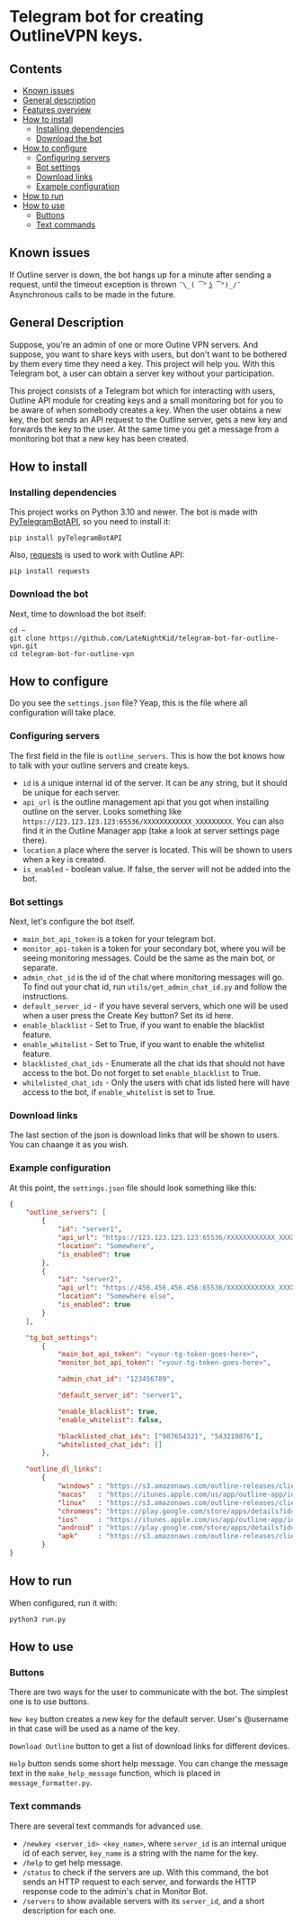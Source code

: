 # Telegram bot for creating OutlineVPN keys.

## Contents

-   [Known issues](#known-issues)
-   [General description](#general-description)
-   [Features overview](#features-overview)
-   [How to install](#how-to-install)
    -   [Installing dependencies](#installing-dependencies)
    -   [Download the bot](#download-the-bot)
-   [How to configure](#how-to-configure)
    -   [Configuring servers](#configuring-servers)
    -   [Bot settings](#bot-settings)
    -   [Download links](#download-links)
    -   [Example configuration](#example-configuration)
-   [How to run](#how-to-run)
-   [How to use](#how-to-use)
    -   [Buttons](#buttons)
    -   [Text commands](#text-commands)


## Known issues

If Outline server is down, the bot hangs up for a minute after sending a request, until the timeout exception is thrown ``¯\_( ͡° ͜ʖ ͡°)_/¯`` Asynchronous calls to be made in the future.

## General Description

Suppose, you're an admin of one or more Outine VPN servers. And suppose, you want to share keys with users, but don't want to be bothered by them every time they need a key.
This project will help you. With this Telegram bot, a user can obtain a server key without your participation.

This project consists of a Telegram bot which for interacting with users, Outline API module for creating keys and a small monitoring bot for you to be aware of when somebody creates a key. When the user obtains a new key, the bot sends an API request to the Outline server, gets a new key and forwards the key to the user. At the same time you get a message from a monitoring bot that a new key has been created.

## How to install

### Installing dependencies

This project works on Python 3.10 and newer.
The bot is made with [PyTelegramBotAPI](https://github.com/eternnoir/pyTelegramBotAPI), so you need to install it:

```
pip install pyTelegramBotAPI
```

Also, [requests](https://pypi.org/project/requests/) is used to work with Outline API:

```
pip install requests
```

### Download the bot

Next, time to download the bot itself:

```
cd ~
git clone https://github.com/LateNightKid/telegram-bot-for-outline-vpn.git 
cd telegram-bot-for-outline-vpn
```

## How to configure

Do you see the `settings.json` file? Yeap, this is the file where all configuration will take place.

### Configuring servers

The first field in the file is `outline_servers`. This is how the bot knows how to talk with your outline servers and create keys.

- `id` is a unique internal id of the server. It can be any string, but it should be unique for each server. 
- `api_url` is the outline management api that you got when installing outline on the server. Looks something like `https://123.123.123.123:65536/XXXXXXXXXXXX_XXXXXXXXX`. You can also find it in the Outline Manager app (take a look at server settings page there).
- `location` a place where the server is located. This will be shown to users when a key is created.
- `is_enabled` - boolean value. If false, the server will not be added into the bot.

### Bot settings

Next, let's configure the bot itself.

- `main_bot_api_token` is a token for your telegram bot.
- `monitor_api-token` is a token for your secondary bot, where you will be seeing monitoring messages.
Could be the same as the main bot, or separate.
- `admin_chat_id` is the id of the chat where monitoring messages will go. To find out your chat id, run `utils/get_admin_chat_id.py` and follow the instructions.
- `default_server_id` - if you have several servers, which one will be used when a user press the Create Key button? Set its id here.
- `enable_blacklist` - Set to True, if you want to enable the blacklist feature.
- `enable_whitelist` - Set to True, if you want to enable the whitelist feature.
- `blacklisted_chat_ids` - Enumerate all the chat ids that should not have access to the bot. Do not forget to set `enable_blacklist` to True.
- `whilelisted_chat_ids` - Only the users with chat ids listed here will have access to the bot, if `enable_whitelist` is set to True.

### Download links

The last section of the json is download links  that will be shown to users. You can chaange it as you wish.

### Example configuration

At this point, the `settings.json` file should look something like this:

```json
{
    "outline_servers": [
        {
            "id": "server1",
            "api_url": "https://123.123.123.123:65536/XXXXXXXXXXXX_XXXXXXXXX",
            "location": "Somewhere",
            "is_enabled": true
        },
        {
            "id": "server2",
            "api_url": "https://456.456.456.456:65536/XXXXXXXXXXXX_XXXXXXXXX",
            "location": "Somewhere else",
            "is_enabled": true
        }
    ],

    "tg_bot_settings": 
        {
            "main_bot_api_token": "<your-tg-token-goes-here>",
            "monitor_bot_api_token": "<your-tg-token-goes-here>",

            "admin_chat_id": "123456789",

            "default_server_id": "server1",

            "enable_blacklist": true,
            "enable_whitelist": false,

            "blacklisted_chat_ids": ["987654321", "543219876"],
            "whitelisted_chat_ids": []
        },

    "outline_dl_links":
        {
            "windows" : "https://s3.amazonaws.com/outline-releases/client/windows/stable/Outline-Client.exe",
            "macos"   : "https://itunes.apple.com/us/app/outline-app/id1356178125",
            "linux"   : "https://s3.amazonaws.com/outline-releases/client/linux/stable/Outline-Client.AppImage",
            "chromeos": "https://play.google.com/store/apps/details?id=org.outline.android.client",
            "ios"     : "https://itunes.apple.com/us/app/outline-app/id1356177741",
            "android" : "https://play.google.com/store/apps/details?id=org.outline.android.client",
            "apk"     : "https://s3.amazonaws.com/outline-releases/client/android/stable/Outline-Client.apk"
        }
}

```

## How to run

When configured, run it with:

```
python3 run.py
```

## How to use

### Buttons

There are two ways for the user to communicate with the bot. The simplest one is to use buttons.

`New key` button creates a new key for the default server. User's @username in that case will be used as a name of the key. 

`Download Outline` button to get a list of download links for different devices.

`Help` button sends some short help message. You can change the message text in the `make_help_message` function, which is placed in `message_formatter.py`.

### Text commands

There are several text commands for advanced use.

-   `/newkey <server_id> <key_name>`, where `server_id` is an internal unique id of each server, `key_name` is a string with the name for the key. 
-   `/help` to get help message.
-   `/status` to check if the servers are up. With this command, the bot sends an HTTP request to each server, and forwards the HTTP response code to the admin's chat in Monitor Bot.
-   `/servers` to show available servers with its `server_id`, and a short description for each one. 


